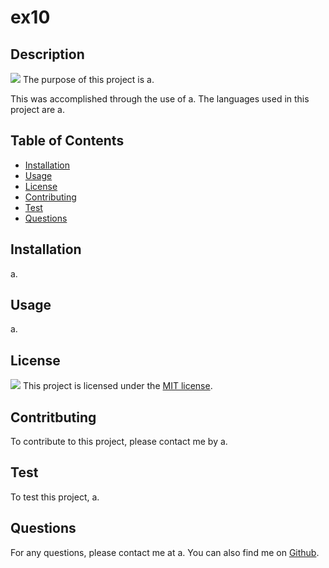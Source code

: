 # ex10

  ## Description
  <img src="https://img.shields.io/badge/License-MIT-yellow.svg"/>
  The purpose of this project is a.

  This was accomplished through the use of a. The languages used in this project are a.

  ## Table of Contents
  - [Installation](#installation)
  - [Usage](#usage)
  - [License](#license)
  - [Contributing](#contritbuting)
  - [Test](#test)
  - [Questions](#questions)

  ## Installation
  a.

  ## Usage
  a.

  ## License
  
<img src="https://img.shields.io/badge/License-MIT-yellow.svg"/>
This project is licensed under the <a href="https://opensource.org/licenses/MIT">MIT license</a>. 

  ## Contritbuting
  To contribute to this project, please contact me by a.

  ## Test
  To test this project, a.

  ## Questions
  For any questions, please contact me at a. You can also find me on <a href="https://github.com/a">Github</a>.

  